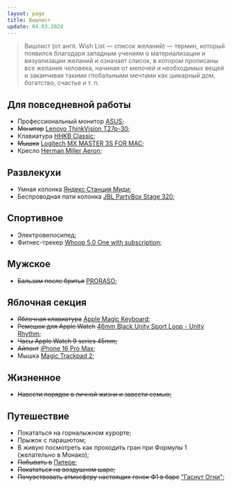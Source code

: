 ```yaml
---
layout: page
title: Вишлист
update: 04.03.2024
---
```


> Вишлист (от англ. Wish List — список желаний) — термин, который появился благодаря западным 
учениям о материализации и визуализации желаний и означает список, в котором прописаны все 
желания человека, начиная от мелочей и необходимых вещей и заканчивая такими глобальными 
мечтами как шикарный дом, богатство, счастье и т. п.

## Для повседневной работы
- Профессиональный монитор [ASUS](https://sumbar-computer.com/product/professionalnyi-monitor-asus-proart-27-pa279crv-3870/);
- <strike>Монитор</strike> [Lenovo ThinkVision T27p-30](https://www.lenovo.com/us/en/p/accessories-and-software/monitors/office/63a9gar1us?orgRef=https%253A%252F%252Fyandex.ru%252F);
- Клавиатура [HHKB Classic](https://www.pfuemea.com/en-gb/dr_product/hhkb-professional-classic-white-45g-tkl-printed-keycaps-pd-kb401w);
- <strike>Мышка</strike> [Logitech MX MASTER 3S FOR MAC](https://www.logitech.com/en-eu/products/mice/mx-master-3s-mac-bluetooth-mouse.910-006572.html);
- Кресло [Herman Miller Aeron](https://cishop.ru/catalog/kresla/kresla-rabochie/kreslo-herman-miller-aeron-new/);

## Развлекухи
- Умная колонка [Яндекс Станция Миди](https://ashgabatmarket.com/product/умная-колонка-яндекс-станция-миди/);
- Беспроводная пати колонка [JBL PartyBox Stage 320](https://www.jbl.com/party-speakers/PARTYBOX-STAGE-320.html);

## Спортивное
- Электровелосипед;
- Фитнес-трекер [Whoop 5.0 One with subscription](https://www.amazon.ie/WHOOP-One-Membership-Personalized-Menstrual/dp/B0DY2VVZWZ);

## Мужское
- <strike>Бальзам после бритья</strike> [PRORASO](https://опаснаябритва.рф/product/balzam-posle-britya-proraso-2);

## Яблочная секция
- <strike>Яблочная клавиатура</strike> [Apple Magic Keyboard](https://almapro.com.tm/product/magic-keyboard-with-touch-id);
- <strike>Ремешок для Apple Watch</strike> [46mm Black Unity Sport Loop - Unity Rhythm](https://www.apple.com/shop/product/MDF54AM/A/46mm-black-unity-sport-loop-unity-rhythm?);
- <strike>Часы Apple Watch 9 series 45mm;</strike>
- <strike>Айпонт</strike> [iPhone 16 Pro Max](https://www.apple.com/iphone-16-pro/);
- Мышка [Magic Trackpad 2](https://ashgabatmarket.com/product/trekpad-magic-trackpad-2-space-gray/);

## Жизненное
- <strike>Навести порядок в личной жизни и завести семью;</strike>

## Путешествие
- Покататься на горналыжном курорте;
- Прыжок с парашютом;
- В живую посмотреть как проходить гран при Формулы 1 (желательно в Монако);
- <strike>Побывать в</strike> [Питере](https://ru.wikipedia.org/wiki/Санкт-Петербург);
- <strike>Покататься на воздушном шаре;</strike>
- <strike>Почувствовать атмосферу настоящих гонок Ф1 в баре</strike> ["Гаснут Огни"](https://gasnutognif1.ru/);
